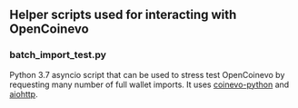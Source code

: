 ## Helper scripts used for interacting with OpenCoinevo

### batch_import_test.py

Python 3.7 asyncio script that can be used to stress test
OpenCoinevo by requesting many number of full wallet imports. It uses [coinevo-python](https://github.com/coinevo-ecosystem/coinevo-python) and [aiohttp](https://github.com/aio-libs/aiohttp).


